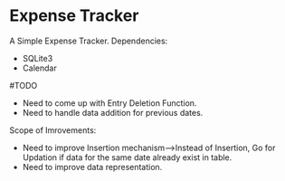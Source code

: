 # Expense Tracker
A Simple Expense Tracker.
Dependencies:
- SQLite3
- Calendar

#TODO
- Need to come up with Entry Deletion Function. 
- Need to handle data addition for previous dates.

Scope of Imrovements:
- Need to improve Insertion mechanism-->Instead of Insertion, Go for Updation if data for the same date already exist in table.
- Need to improve data representation.

